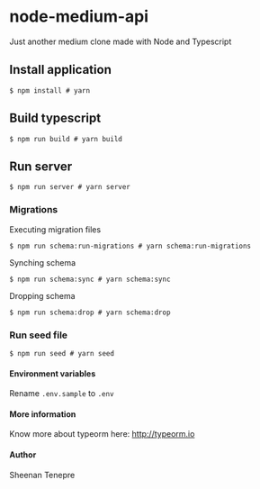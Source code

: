 # node-medium-api
Just another medium clone made with Node and Typescript


## Install application
```
$ npm install # yarn
```

## Build typescript
```
$ npm run build # yarn build
```

## Run server
```
$ npm run server # yarn server
```

### Migrations
Executing migration files
```
$ npm run schema:run-migrations # yarn schema:run-migrations
```

Synching schema
```
$ npm run schema:sync # yarn schema:sync
```

Dropping schema
```
$ npm run schema:drop # yarn schema:drop
```

### Run seed file
```
$ npm run seed # yarn seed
```

#### Environment variables
Rename `.env.sample` to `.env`

#### More information
Know more about typeorm here: http://typeorm.io

#### Author
Sheenan Tenepre

